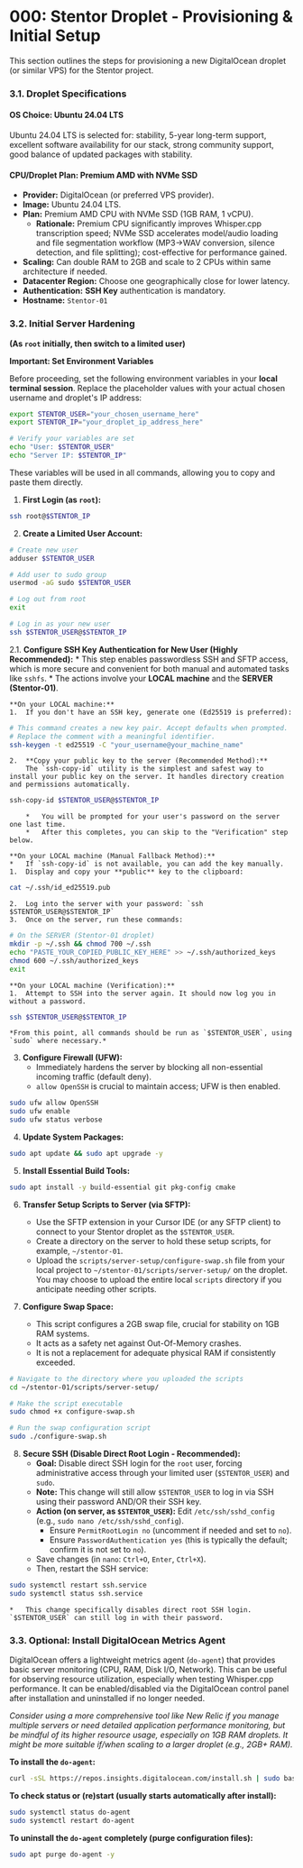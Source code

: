 # 000: Stentor Droplet - Provisioning & Initial Setup

This section outlines the steps for provisioning a new DigitalOcean droplet (or similar VPS) for the Stentor project.

### 3.1. Droplet Specifications

#### OS Choice: Ubuntu 24.04 LTS
Ubuntu 24.04 LTS is selected for: stability, 5-year long-term support, excellent software availability for our stack, strong community support, good balance of updated packages with stability.

#### CPU/Droplet Plan: Premium AMD with NVMe SSD
*   **Provider:** DigitalOcean (or preferred VPS provider).
*   **Image:** Ubuntu 24.04 LTS.
*   **Plan:** Premium AMD CPU with NVMe SSD (1GB RAM, 1 vCPU).
    *   **Rationale:** Premium CPU significantly improves Whisper.cpp transcription speed; NVMe SSD accelerates model/audio loading and file segmentation workflow (MP3→WAV conversion, silence detection, and file splitting); cost-effective for performance gained.
*   **Scaling:** Can double RAM to 2GB and scale to 2 CPUs within same architecture if needed.
*   **Datacenter Region:** Choose one geographically close for lower latency.
*   **Authentication:** **SSH Key** authentication is mandatory.
*   **Hostname:** `Stentor-01`

### 3.2. Initial Server Hardening
**(As `root` initially, then switch to a limited user)**

**Important: Set Environment Variables**

Before proceeding, set the following environment variables in your **local terminal session**. Replace the placeholder values with your actual chosen username and droplet's IP address:

```bash
export STENTOR_USER="your_chosen_username_here"
export STENTOR_IP="your_droplet_ip_address_here"

# Verify your variables are set
echo "User: $STENTOR_USER"
echo "Server IP: $STENTOR_IP"
```

These variables will be used in all commands, allowing you to copy and paste them directly.

1.  **First Login (as `root`):**

```bash
ssh root@$STENTOR_IP
```

2.  **Create a Limited User Account:**

```bash
# Create new user
adduser $STENTOR_USER

# Add user to sudo group
usermod -aG sudo $STENTOR_USER

# Log out from root
exit

# Log in as your new user
ssh $STENTOR_USER@$STENTOR_IP
```

2.1. **Configure SSH Key Authentication for New User (Highly Recommended):**
    *   This step enables passwordless SSH and SFTP access, which is more secure and convenient for both manual and automated tasks like `sshfs`.
    *   The actions involve your **LOCAL machine** and the **SERVER (Stentor-01)**.

    **On your LOCAL machine:**
    1.  If you don't have an SSH key, generate one (Ed25519 is preferred):

```bash
# This command creates a new key pair. Accept defaults when prompted.
# Replace the comment with a meaningful identifier.
ssh-keygen -t ed25519 -C "your_username@your_machine_name"
```

    2.  **Copy your public key to the server (Recommended Method):**
        The `ssh-copy-id` utility is the simplest and safest way to install your public key on the server. It handles directory creation and permissions automatically.

```bash
ssh-copy-id $STENTOR_USER@$STENTOR_IP
```

        *   You will be prompted for your user's password on the server one last time.
        *   After this completes, you can skip to the "Verification" step below.

    **On your LOCAL machine (Manual Fallback Method):**
    *   If `ssh-copy-id` is not available, you can add the key manually.
    1.  Display and copy your **public** key to the clipboard:

```bash
cat ~/.ssh/id_ed25519.pub
```
    2.  Log into the server with your password: `ssh $STENTOR_USER@$STENTOR_IP`
    3.  Once on the server, run these commands:

```bash
# On the SERVER (Stentor-01 droplet)
mkdir -p ~/.ssh && chmod 700 ~/.ssh
echo "PASTE_YOUR_COPIED_PUBLIC_KEY_HERE" >> ~/.ssh/authorized_keys
chmod 600 ~/.ssh/authorized_keys
exit
```

    **On your LOCAL machine (Verification):**
    1.  Attempt to SSH into the server again. It should now log you in without a password.

```bash
ssh $STENTOR_USER@$STENTOR_IP
```

    *From this point, all commands should be run as `$STENTOR_USER`, using `sudo` where necessary.*

3.  **Configure Firewall (UFW):**
    *   Immediately hardens the server by blocking all non-essential incoming traffic (default deny).
    *   `allow OpenSSH` is crucial to maintain access; UFW is then enabled.

```bash
sudo ufw allow OpenSSH
sudo ufw enable
sudo ufw status verbose
```

4.  **Update System Packages:**

```bash
sudo apt update && sudo apt upgrade -y
```

5.  **Install Essential Build Tools:**

```bash
sudo apt install -y build-essential git pkg-config cmake
```

6.  **Transfer Setup Scripts to Server (via SFTP):**
    *   Use the SFTP extension in your Cursor IDE (or any SFTP client) to connect to your Stentor droplet as the `$STENTOR_USER`.
    *   Create a directory on the server to hold these setup scripts, for example, `~/stentor-01`.
    *   Upload the `scripts/server-setup/configure-swap.sh` file from your local project to `~/stentor-01/scripts/server-setup/` on the droplet. You may choose to upload the entire local `scripts` directory if you anticipate needing other scripts.

7.  **Configure Swap Space:**
    *   This script configures a 2GB swap file, crucial for stability on 1GB RAM systems.
    *   It acts as a safety net against Out-Of-Memory crashes.
    *   It is not a replacement for adequate physical RAM if consistently exceeded.

```bash
# Navigate to the directory where you uploaded the scripts
cd ~/stentor-01/scripts/server-setup/

# Make the script executable
sudo chmod +x configure-swap.sh

# Run the swap configuration script
sudo ./configure-swap.sh
```

8.  **Secure SSH (Disable Direct Root Login - Recommended):**
    *   **Goal:** Disable direct SSH login for the `root` user, forcing administrative access through your limited user (`$STENTOR_USER`) and `sudo`.
    *   **Note:** This change will still allow `$STENTOR_USER` to log in via SSH using their password AND/OR their SSH key.
    *   **Action (on server, as `$STENTOR_USER`):** Edit `/etc/ssh/sshd_config` (e.g., `sudo nano /etc/ssh/sshd_config`).
        *   Ensure `PermitRootLogin no` (uncomment if needed and set to `no`).
        *   Ensure `PasswordAuthentication yes` (this is typically the default; confirm it is not set to `no`).
    *   Save changes (in `nano`: `Ctrl+O`, `Enter`, `Ctrl+X`).
    *   Then, restart the SSH service:

```bash
sudo systemctl restart ssh.service
sudo systemctl status ssh.service
```

    *   This change specifically disables direct root SSH login. `$STENTOR_USER` can still log in with their password.

### 3.3. Optional: Install DigitalOcean Metrics Agent

DigitalOcean offers a lightweight metrics agent (`do-agent`) that provides basic server monitoring (CPU, RAM, Disk I/O, Network). This can be useful for observing resource utilization, especially when testing Whisper.cpp performance. It can be enabled/disabled via the DigitalOcean control panel after installation and uninstalled if no longer needed.

*Consider using a more comprehensive tool like New Relic if you manage multiple servers or need detailed application performance monitoring, but be mindful of its higher resource usage, especially on 1GB RAM droplets. It might be more suitable if/when scaling to a larger droplet (e.g., 2GB+ RAM).*

**To install the `do-agent`:**

```bash
curl -sSL https://repos.insights.digitalocean.com/install.sh | sudo bash
```

**To check status or (re)start (usually starts automatically after install):**

```bash
sudo systemctl status do-agent
sudo systemctl restart do-agent
```

**To uninstall the `do-agent` completely (purge configuration files):**

```bash
sudo apt purge do-agent -y
```